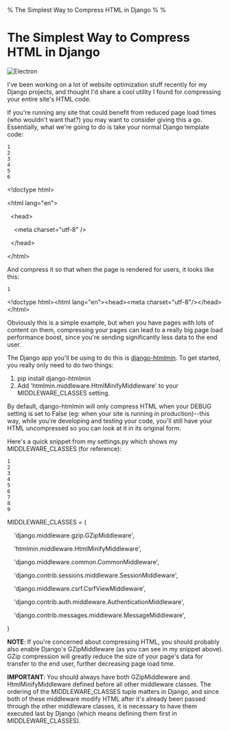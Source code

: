 % The Simplest Way to Compress HTML in Django
%
%

The Simplest Way to Compress HTML in Django
===========================================

![Electron](http://getfile5.posterous.com/getfile/files.posterous.com/temp-2012-03-04/jrraHofpiJyflmqhaurrvAaEdeJsvnfFwicjIDBlcxyJGuglnvzaJiIigEqa/electron.jpg.scaled696.jpg)

I've been working on a lot of website optimization stuff recently for my
Django projects, and thought I'd share a cool utility I found for
compressing your entire site's HTML code.

If you're running any site that could benefit from reduced page load
times (who wouldn't want that?) you may want to consider giving this a
go. Essentially, what we're going to do is take your normal Django
template code:

~~~~ {.line_numbers}
1
2
3
4
5
6
~~~~

\<!doctype html\>

\<html lang="en"\>

  \<head\>

    \<meta charset="utf-8" /\>

  \</head\>

\</html\>

And compress it so that when the page is rendered for users, it looks
like this:

~~~~ {.line_numbers}
1
~~~~

\<!doctype html\>\<html lang="en"\>\<head\>\<meta
charset="utf-8"/\>\</head\>\</html\>

Obviously this is a simple example, but when you have pages with lots of
content on them, compressing your pages can lead to a really big page
load performance boost, since you're sending significantly less data to
the end user.

The Django app you'll be using to do this is
[django-htmlmin](https://github.com/cobrateam/django-htmlmin "django-htmlmin").
To get started, you really only need to do two things:

1.  pip install django-htmlmin
2.  Add 'htmlmin.middleware.HtmlMinifyMiddleware' to your
    MIDDLEWARE\_CLASSES setting.

By default, django-htmlmin will only compress HTML when your DEBUG
setting is set to False (eg: when your site is running in
production)--this way, while you're developing and testing your code,
you'll still have your HTML uncompressed so you can look at it in its
original form.

Here's a quick snippet from my settings.py which shows my
MIDDLEWARE\_CLASSES (for reference):

~~~~ {.line_numbers}
1
2
3
4
5
6
7
8
9
~~~~

MIDDLEWARE\_CLASSES = (

    'django.middleware.gzip.GZipMiddleware',

    'htmlmin.middleware.HtmlMinifyMiddleware',

    'django.middleware.common.CommonMiddleware',

    'django.contrib.sessions.middleware.SessionMiddleware',

    'django.middleware.csrf.CsrfViewMiddleware',

    'django.contrib.auth.middleware.AuthenticationMiddleware',

    'django.contrib.messages.middleware.MessageMiddleware',

)

**NOTE**: If you're concerned about compressing HTML, you should
probably also enable Django's GZipMiddleware (as you can see in my
snippet above). GZip compression will greatly reduce the size of your
page's data for transfer to the end user, further decreasing page load
time.

**IMPORTANT**: You should always have both GZipMiddleware and
HtmlMinifyMiddleware defined before all other middleware classes. The
ordering of the MIDDLEWARE\_CLASSES tuple matters in Django, and since
both of these middleware modify HTML after it's already been passed
through the other middleware classes, it is necessary to have them
executed last by Django (which means defining them first in
MIDDLEWARE\_CLASSES).

